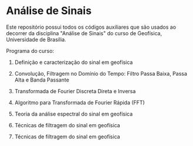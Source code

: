 # Análise de Sinais

Este repositório possui todos os códigos auxiliares que são usados ao decorrer da disciplina "Análise de Sinais" do curso de Geofísica, Universidade de Brasília.

Programa do curso:

1.  Definição e caracterização do sinal em geofísica

2.  Convolução, Filtragem no Domínio do Tempo: Filtro Passa Baixa, Passa Alta e Banda Passante

3.  Transformada de Fourier Discreta Direta e Inversa

4.  Algoritmo para Transformada de Fourier Rápida (FFT)

5.  Teoria da análise espectral do sinal em geofísica

6.  Técnicas de filtragem do sinal em geofísica

7.  Técnicas de filtragem do sinal em geofísica


